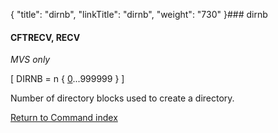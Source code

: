 {
    "title": "dirnb",
    "linkTitle": "dirnb",
    "weight": "730"
}### <span id="dirnb"></span>dirnb

#### CFTRECV, RECV

*MVS only*

\[ DIRNB = n { <u>0</u>...999999 } \]    

Number of directory blocks used to create a directory.

[Return to Command index](../../)
